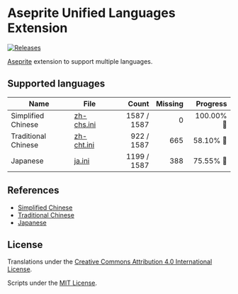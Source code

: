 # Aseprite Unified Languages Extension

[![Releases](https://img.shields.io/github/v/release/aseprite-quest/aseprite-unified-languages-extension)](https://github.com/aseprite-quest/aseprite-unified-languages-extension/releases)

[Aseprite](https://github.com/aseprite/aseprite) extension to support multiple languages.

## Supported languages

| Name | File | Count | Missing | Progress |
|---|---|---:|---:|---:|
| Simplified Chinese | [zh-chs.ini](data/zh-chs.ini) | 1587 / 1587 | 0 | 100.00% 🚩 |
| Traditional Chinese | [zh-cht.ini](data/zh-cht.ini) | 922 / 1587 | 665 | 58.10% 🚧 |
| Japanese | [ja.ini](data/ja.ini) | 1199 / 1587 | 388 | 75.55% 🚧 |

## References

- [Simplified Chinese](https://github.com/J-11/Aseprite-Simplified-Chinese)
- [Traditional Chinese](https://github.com/chongx1an/Aseprite-TraditionalChineseExtension)
- [Japanese](https://wikiwiki.jp/aseprite/日本語化ファイルのダウンロード)

## License

Translations under the [Creative Commons Attribution 4.0 International License](data/package.json).

Scripts under the [MIT License](LICENSE).
